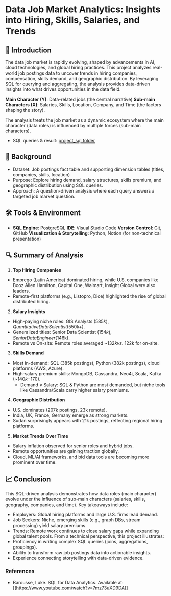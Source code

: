 # Data Job Market Analytics: Insights into Hiring, Skills, Salaries, and Trends
## 📌 Introduction
The data job market is rapidly evolving, shaped by advancements in AI, cloud technologies, and global hiring practices. This project analyzes real-world job postings data to uncover trends in hiring companies, compensation, skills demand, and geographic distribution. By leveraging SQL for querying and aggregating, the analysis provides data-driven insights into what drives opportunities in the data field.

**Main Character (Y)**: Data-related jobs (the central narrative)
**Sub-main Characters (X)**: Salaries, Skills, Location, Company, and Time (the factors shaping the story).

The analysis treats the job market as a dynamic ecosystem where the main character (data roles) is influenced by multiple forces (sub-main characters).
 
- SQL queries & result: [project_sql folder](/project_sql/)

## 📂 Background
* Dataset: Job postings fact table and supporting dimension tables (titles, companies, skills, location)
* Purpose: Explore hiring demand, salary structures, skills premium, and geographic distribution using SQL queries.
* Approach: A question-driven analysis where each query answers a targeted job market question.

## 🛠 Tools & Environment
* **SQL Engine**: PostgreSQL
**IDE**: Visual Studio Code
**Version Control**: Git, GitHub
**Visualization & Storytelling**: Python, Notion (for non-technical presentation)

## 🔍 Summary of Analysis
1. **Top Hiring Companies**
* Emprego (Latin America) dominated hiring, while U.S. companies like Booz Allen Hamilton, Capital One, Walmart, Insight Global were also leaders.
* Remote-first platforms (e.g., Listopro, Dice) highlighted the rise of global distributed hiring.

2. **Salary Insights**
* High-paying niche roles: GIS Analysts ($585k), Quantitative Data Scientist ($550k+).
* Generalized titles: Senior Data Scientist ($154k), Senior Data Engineer ($146k).
* Remote vs On-site: Remote roles averaged ~$132k vs. ~$122k for on-site.

3. **Skills Demand**
* Most in-demand: SQL (385k postings), Python (382k postings), cloud platforms (AWS, Azure).
* High-salary premium skills: MongoDB, Cassandra, Neo4j, Scala, Kafka (~$140k-$170).
  * Demand ≠ Salary: SQL & Python are most demanded, but niche tools like 
    Cassandra/Scala  carry higher salary premiums.

4. **Geographic Distribution**
* U.S. dominates (207k postings, 23k remote).
* India, UK, France, Germany emerge as strong markets.
* Sudan surprisingly appears with 21k postings, reflecting regional hiring platforms.

5. **Market Trends Over Time**
* Salary inflation observed for senior roles and hybrid jobs.
* Remote opportunities are gaining traction globally.
* Cloud, ML/AI frameworks, and bid data tools are becoming more prominent over time.

## 📈 Conclusion
This SQL-driven analysis demonstrates how data roles (main character) evolve under the influence of sub-main characters (salaries, skills, geography, companies, and time).
Key takeaways include:
* Employers: Global hiring platforms and large U.S. firms lead demand.
* Job Seekers: Niche, emerging skills (e.g., graph DBs, stream processing) yield salary premiums.
* Trends: Remote work continues to close salary gaps while expanding global talent pools.
From a technical perspective, this project illustrates:
* Proficiency in writing complex SQL queries (joins, aggregations, groupings).
* Ability to transform raw job postings data into actionable insights.
* Experience connecting storytelling with data-driven evidence.

### References
* Barousse, Luke. SQL for Data Analytics. Available at: [(https://www.youtube.com/watch?v=7mz73uXD9DA)]